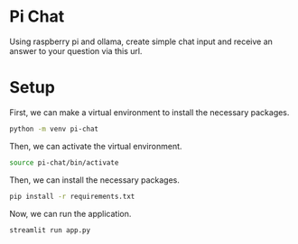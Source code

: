# Pi Chat


Using raspberry pi and ollama, create simple chat input and receive an answer to your question via this url. 

# Setup

First, we can make a virtual environment to install the necessary packages. 

```bash
python -m venv pi-chat
```

Then, we can activate the virtual environment. 

```bash
source pi-chat/bin/activate
```

Then, we can install the necessary packages. 

```bash
pip install -r requirements.txt
```

Now, we can run the application. 

```bash
streamlit run app.py
```
